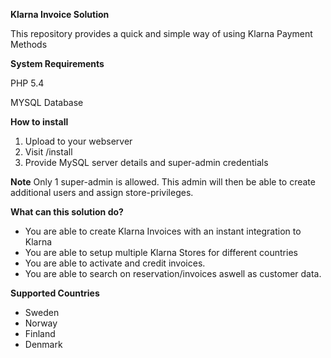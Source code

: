 **Klarna Invoice Solution**

This repository provides a quick and simple way of using Klarna Payment Methods

**System Requirements**

PHP 5.4

MYSQL Database

**How to install**

1. Upload to your webserver
2. Visit /install
3. Provide MySQL server details and super-admin credentials

**Note**
   Only 1 super-admin is allowed. This admin will then be able to create additional users and assign store-privileges.

**What can this solution do?**

- You are able to create Klarna Invoices with an instant integration to Klarna
- You are able to setup multiple Klarna Stores for different countries
- You are able to activate and credit invoices.
- You are able to search on reservation/invoices aswell as customer data.

**Supported Countries**

- Sweden
- Norway
- Finland
- Denmark


